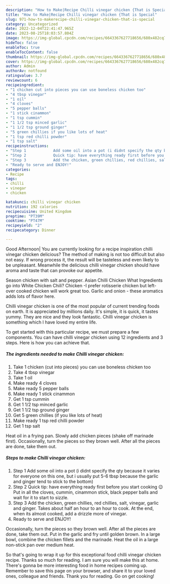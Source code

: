 ```yaml
---
description: "How to Make|Recipe Chilli vinegar chicken {That is Special"
title: "How to Make|Recipe Chilli vinegar chicken {That is Special"
slug: 971-how-to-makerecipe-chilli-vinegar-chicken-that-is-special
category: Uncategorized
date: 2022-12-04T22:41:47.965Z
date: 2023-08-25T18:03:57.804Z
image: https://img-global.cpcdn.com/recipes/6643367627718656/680x482cq70/chilli-vinegar-chicken-recipe-main-photo.jpg
hideToc: false
enableToc: true
enableTocContent: false
thumbnail: https://img-global.cpcdn.com/recipes/6643367627718656/680x482cq70/chilli-vinegar-chicken-recipe-main-photo.jpg
cover: https://img-global.cpcdn.com/recipes/6643367627718656/680x482cq70/chilli-vinegar-chicken-recipe-main-photo.jpg
author: Admin
authorAv: notfound
ratingvalue: 3.7
reviewcount: 6
recipeingredient:
- "1 chicken cut into pieces you can use boneless chicken too"
- "4 tbsp vinegar"
- "1 oil"
- "4 cloves"
- "5 pepper balls"
- "1 stick cinammon"
- "1 tsp cummin"
- "1 1/2 tsp minced garlic"
- "1 1/2 tsp ground ginger"
- "5 green chillies if you like lots of heat"
- "1 tsp red chilli powder"
- "1 tsp salt"
recipeinstructions:
- "Step 1            Add some oil into a pot (i didnt specify the qty because it varies for everyone on this one, but i usually put 5-6 tbsp because the garlic and ginger tend to stick to the bottom)"
- "Step 2            Quick tip: have everything ready first before you start cooking 😉  Put in all the cloves, cummin, cinammon stick, black pepper balls and wait for it to start to sizzle."
- "Step 3            Add the chicken, green chillies, red chillies, salt, vinegar, garlic and ginger. Takes about half an hour to an hour to cook. At the end, when its almost cooked, add a drizzle more of vinegar."
- "Ready to serve and ENJOY!"
categories:
- Recipe
tags:
- chilli
- vinegar
- chicken

katakunci: chilli vinegar chicken 
nutrition: 192 calories
recipecuisine: United Kingdom
preptime: "PT39M"
cooktime: "PT47M"
recipeyield: "2"
recipecategory: Dinner

---
```



Good Afternoon| You are currently looking for a recipe inspiration chilli vinegar chicken delicious? The method of making is not too difficult but also not easy. If wrong process it, the result will be tasteless and even likely to be unpleasant. Meanwhile the delicious chilli vinegar chicken should have aroma and taste that can provoke our appetite.





Season chicken with salt and pepper. Asian Chilli Chicken What Ingredients go into White Chicken Chili? Chicken -I prefer rotisserie chicken but left-over cooked chicken will work great too. Garlic and onion - these aromatics adds lots of flavor here.

Chilli vinegar chicken is one of the most popular of current trending foods on earth. It is appreciated by millions daily. It's simple, it is quick, it tastes yummy. They are nice and they look fantastic. Chilli vinegar chicken is something which I have loved my entire life.


To get started with this particular recipe, we must prepare a few components. You can have chilli vinegar chicken using 12 ingredients and 3 steps. Here is how you can achieve that.

<!--inarticleads1-->

##### The ingredients needed to make Chilli vinegar chicken:

1. Take 1 chicken (cut into pieces) you can use boneless chicken too
1. Take 4 tbsp vinegar
1. Take 1 oil
1. Make ready 4 cloves
1. Make ready 5 pepper balls
1. Make ready 1 stick cinammon
1. Get 1 tsp cummin
1. Get 1 1/2 tsp minced garlic
1. Get 1 1/2 tsp ground ginger
1. Get 5 green chillies (if you like lots of heat)
1. Make ready 1 tsp red chilli powder
1. Get 1 tsp salt


Heat oil in a frying pan. Slowly add chicken pieces (shake off marinade first). Occasionally, turn the pieces so they brown well. After all the pieces are done, take them out. 

<!--inarticleads2-->

##### Steps to make Chilli vinegar chicken:

1. Step 1            Add some oil into a pot (i didnt specify the qty because it varies for everyone on this one, but i usually put 5-6 tbsp because the garlic and ginger tend to stick to the bottom)
1. Step 2            Quick tip: have everything ready first before you start cooking 😉  Put in all the cloves, cummin, cinammon stick, black pepper balls and wait for it to start to sizzle.
1. Step 3            Add the chicken, green chillies, red chillies, salt, vinegar, garlic and ginger. Takes about half an hour to an hour to cook. At the end, when its almost cooked, add a drizzle more of vinegar.
1. Ready to serve and ENJOY!

Occasionally, turn the pieces so they brown well. After all the pieces are done, take them out. Put in the garlic and fry until golden brown. In a large bowl, combine the chicken fillets and the marinade. Heat the oil in a large non-stick pan over medium heat. 

So that's going to wrap it up for this exceptional food chilli vinegar chicken recipe. Thanks so much for reading. I am sure you will make this at home. There's gonna be more interesting food in home recipes coming up. Remember to save this page on your browser, and share it to your loved ones, colleague and friends. Thank you for reading. Go on get cooking!
